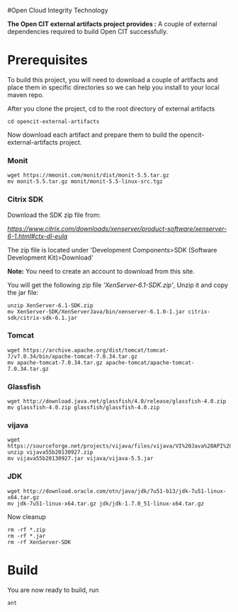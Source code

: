 #Open Cloud Integrity Technology


**The Open CIT external artifacts project provides :** A couple of external dependencies required to build Open CIT successfully.

# Prerequisites #

To build this project, you will need to download a couple of artifacts and place them in specific directories so we can help you install to your local maven repo.

After you clone the project, cd to the root directory of external artifacts

    cd opencit-external-artifacts

Now download each artifact and prepare them to build the opencit-external-artifacts project.

### Monit ###

    wget https://mmonit.com/monit/dist/monit-5.5.tar.gz
    mv monit-5.5.tar.gz monit/monit-5.5-linux-src.tgz

### Citrix SDK ###

Download the SDK zip file from:

*https://www.citrix.com/downloads/xenserver/product-software/xenserver-6-1.html#ctx-dl-eula*

The zip file is located under 'Development Components>SDK (Software Development Kit)>Download'

**Note:** You need to create an account to download from this site.

You will get the following zip file *'XenServer-6.1-SDK.zip'*, Unzip it and copy the jar file:

    unzip XenServer-6.1-SDK.zip
    mv XenServer-SDK/XenServerJava/bin/xenserver-6.1.0-1.jar citrix-sdk/citrix-sdk-6.1.jar


### Tomcat ###

    wget https://archive.apache.org/dist/tomcat/tomcat-7/v7.0.34/bin/apache-tomcat-7.0.34.tar.gz
    mv apache-tomcat-7.0.34.tar.gz apache-tomcat/apache-tomcat-7.0.34.tar.gz


### Glassfish ###
    wget http://download.java.net/glassfish/4.0/release/glassfish-4.0.zip
    mv glassfish-4.0.zip glassfish/glassfish-4.0.zip
    
### vijava ###
    wget https://sourceforge.net/projects/vijava/files/vijava/VI%20Java%20API%205.5%20Beta/vijava55b20130927.zip
    unzip vijava55b20130927.zip
    mv vijava55b20130927.jar vijava/vijava-5.5.jar

### JDK ###
    wget http://download.oracle.com/otn/java/jdk/7u51-b13/jdk-7u51-linux-x64.tar.gz
    mv jdk-7u51-linux-x64.tar.gz jdk/jdk-1.7.0_51-linux-x64.tar.gz

Now cleanup

    rm -rf *.zip
    rm -rf *.jar
    rm -rf XenServer-SDK


# Build #

You are now ready to build, run

    ant